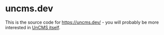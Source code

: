 # uncms.dev

This is the source code for https://uncms.dev/ -
you will probably be more interested in [UnCMS itself](https://github.com/uncms-dev/uncms).
